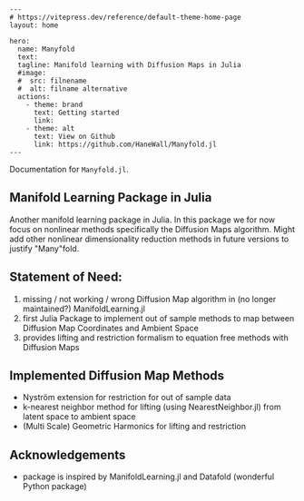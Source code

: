 ````@raw html
---
# https://vitepress.dev/reference/default-theme-home-page
layout: home

hero:
  name: Manyfold
  text: 
  tagline: Manifold learning with Diffusion Maps in Julia
  #image:
  #  src: filnename
  #  alt: filname alternative
  actions:
    - theme: brand
      text: Getting started
      link: 
    - theme: alt
      text: View on Github
      link: https://github.com/HaneWall/Manyfold.jl
---
````

Documentation for `Manyfold.jl`.

## Manifold Learning Package in Julia
Another manifold learning package in Julia. In this package 
we for now focus on nonlinear methods specifically the Diffusion Maps algorithm.
Might add other nonlinear dimensionality reduction methods in future versions to justify "Many"fold.

## Statement of Need:
1. missing / not working / wrong Diffusion Map algorithm in (no longer maintained?) ManifoldLearning.jl
2. first Julia Package to implement out of sample methods to map between Diffusion Map Coordinates and Ambient Space
3. provides lifting and restriction formalism to equation free methods with Diffusion Maps

## Implemented Diffusion Map Methods
- Nyström extension for restriction for out of sample data
- k-nearest neighbor method for lifting (using NearestNeighbor.jl) from latent space 
to ambient space 
- (Multi Scale) Geometric Harmonics for lifting and restriction

## Acknowledgements
- package is inspired by ManifoldLearning.jl and Datafold (wonderful Python package)

